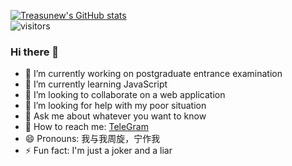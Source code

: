 [![Treasunew's GitHub stats](https://github-readme-stats.vercel.app/api?username=treasunew&show_icons=true&theme=radical)](https://github.com/treasunew/SillyLib)  
![visitors](https://visitor-badge.glitch.me/badge?page_id=fantingsheng.fantingsheng&left_color=green&right_color=red)  
### Hi there 👋

<!--
**treasunew/treasunew** is a ✨ _special_ ✨ repository because its `README.md` (this file) appears on your GitHub profile.

Here are some ideas to get you started:
--> 
- 🔭 I’m currently working on postgraduate entrance examination
- 🌱 I’m currently learning JavaScript
- 👯 I’m looking to collaborate on a web application
- 🤔 I’m looking for help with my poor situation
- 💬 Ask me about whatever you want to know
- 🤡 How to reach me: [TeleGram](https://t.me/TrustPurple)
- 😄 Pronouns: 我与我周旋，宁作我
- ⚡ Fun fact: I'm just a joker and a liar
